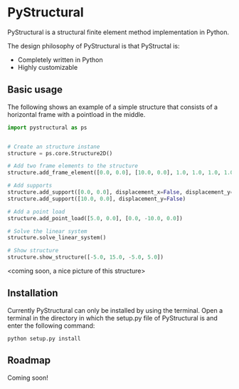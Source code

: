 # PyStructural
PyStructural is a structural finite element method implementation in Python.

The design philosophy of PyStructural is that PyStructal is:
* Completely written in Python
* Highly customizable

## Basic usage

The following shows an example of a simple structure that consists of a horizontal frame with a pointload in the middle.

```python
import pystructural as ps


# Create an structure instane
structure = ps.core.Structure2D()

# Add two frame elements to the structure
structure.add_frame_element([0.0, 0.0], [10.0, 0.0], 1.0, 1.0, 1.0, 1.0)

# Add supports
structure.add_support([0.0, 0.0], displacement_x=False, displacement_y=False)
structure.add_support([10.0, 0.0], displacement_y=False)

# Add a point load
structure.add_point_load([5.0, 0.0], [0.0, -10.0, 0.0])

# Solve the linear system
structure.solve_linear_system()

# Show structure
structure.show_structure([-5.0, 15.0, -5.0, 5.0])
```

<coming soon, a nice picture of this structure>

## Installation

Currently PyStructural can only be installed by using the terminal. Open a terminal in the directory in which the setup.py file of PyStructural is and enter the following command:

    python setup.py install

## Roadmap

Coming soon!